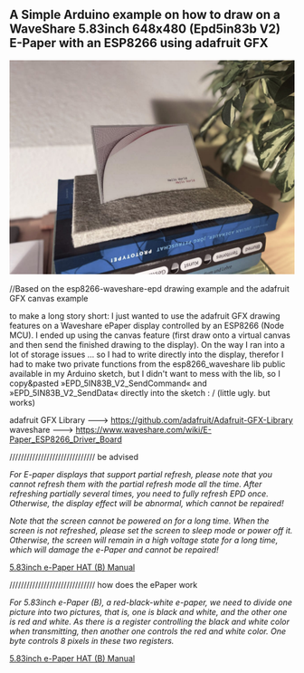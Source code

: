 ## A Simple Arduino example on how to draw on a WaveShare 5.83inch 648x480 (Epd5in83b V2) E-Paper with an ESP8266 using adafruit GFX    

![waveshare e-paper display](https://github.com/tomekness/waveshare_Epd5in83b-adafruitGFX/blob/main/img3.jpg?raw=true)


//Based on the esp8266-waveshare-epd drawing example and the adafruit GFX canvas example 

to make a long story short: I just wanted to use the adafruit GFX drawing features on a Waveshare ePaper display controlled by an ESP8266 (Node MCU). I ended up using the canvas feature (first draw onto a virtual canvas and then send the finished drawing to the display). On the way I ran into a lot of storage issues ... so I had to write directly into the display, therefor I had to make two private functions from the esp8266_waveshare lib public available in my Arduino sketch, but I didn't want to mess with the lib, so I copy&pasted »EPD_5IN83B_V2_SendCommand« and »EPD_5IN83B_V2_SendData« directly into the sketch : / (little ugly. but works)

adafruit GFX Library ---> https://github.com/adafruit/Adafruit-GFX-Library
<br>
waveshare ---> https://www.waveshare.com/wiki/E-Paper_ESP8266_Driver_Board



////////////////////////////// be advised

*For E-paper displays that support partial refresh, please note that you cannot refresh them with the 
partial refresh mode all the time. After refreshing partially several times, you need to fully refresh EPD once. 
Otherwise, the display effect will be abnormal, which cannot be repaired!*

*Note that the screen cannot be powered on for a long time. When the screen is not refreshed, 
please set the screen to sleep mode or power off it. Otherwise, the screen will remain in a 
high voltage state for a long time, which will damage the e-Paper and cannot be repaired!*

[5.83inch e-Paper HAT (B) Manual](https://www.waveshare.com/wiki/5.83inch_e-Paper_HAT_(B)_Manual)

////////////////////////////// how does the ePaper work

*For 5.83inch e-Paper (B), a red-black-white e-paper, we need to divide one picture into two pictures, 
that is, one is black and white, and the other one is red and white. 
As there is a register controlling the black and white color when transmitting, 
then another one controls the red and white color. One byte controls 8 pixels in these two registers.*

[5.83inch e-Paper HAT (B) Manual](https://www.waveshare.com/wiki/5.83inch_e-Paper_HAT_(B)_Manual)

